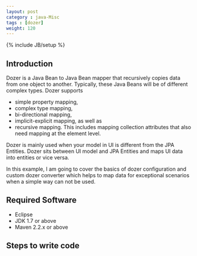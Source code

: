 ```yaml
---
layout: post
category : java-Misc
tags : [dozer]
weight: 120
---
```


{% include JB/setup %}

## Introduction

Dozer is a Java Bean to Java Bean mapper that recursively copies data from one object to another. Typically, these Java Beans will be of different complex types.
Dozer supports 


* simple property mapping, 
* complex type mapping, 
* bi-directional mapping, 
* implicit-explicit mapping, as well as 
* recursive mapping. 
This includes mapping collection attributes that also need mapping at the element level.  

Dozer is mainly used when your model in UI is different from the JPA Entities. Dozer sits between UI model and JPA Entities and maps UI data into entities or vice versa.

In this example, I am going to cover the basics of dozer configuration and custom dozer converter which helps to map data for exceptional scenarios when a simple way can not be used.

## Required Software


* Eclipse
* JDK 1.7 or above
* Maven 2.2.x or above
 
## Steps to write code
